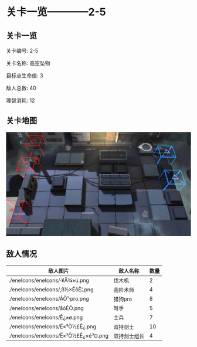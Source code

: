 # 关卡一览————2-5


## 关卡一览

关卡编号: 2-5

关卡名称: 高空坠物

目标点生命值: 3

敌人总数: 40

理智消耗: 12


## 关卡地图
![2-5](./oprMap/2-5.png)

## 敌人情况

| 敌人图片 | 敌人名称 | 数量  |
|---------|-----|-----|
| ./eneIcons/eneIcons/·¥Ä¾»ú.png| 伐木机  |   2  |
| ./eneIcons/eneIcons/¸ß½×ÊõÊ¦.png| 高阶术师  |   4  |
| ./eneIcons/eneIcons/ÁÔ¹·pro.png| 猎狗pro  |   8  |
| ./eneIcons/eneIcons/åóÊÖ.png| 弩手  |   5  |
| ./eneIcons/eneIcons/Ê¿±ø.png| 士兵  |   7  |
| ./eneIcons/eneIcons/Ë«³Ö½£Ê¿.png| 双持剑士  |   10  |
| ./eneIcons/eneIcons/Ë«³Ö½£Ê¿×é³¤.png| 双持剑士组长  |   4  |
